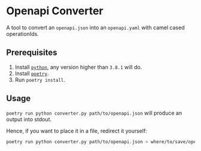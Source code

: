 # Openapi Converter

A tool to convert an `openapi.json` into an `openapi.yaml` with camel cased operationIds.

## Prerequisites

1. Install [`python`](https://www.python.org/), any version higher than `3.8.1` will do.
2. Install [`poetry`](https://python-poetry.org/docs/#installation).
3. Run `poetry install`.

## Usage

`poetry run python converter.py path/to/openapi.json` will produce an output into stdout.

Hence, if you want to place it in a file, redirect it yourself:

```bash
poetry run python converter.py path/to/openapi.json > where/to/save/openapi.yaml
```

